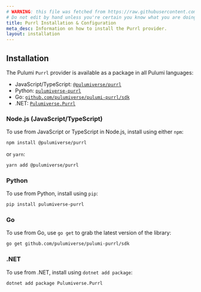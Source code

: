 ```yaml
---
# WARNING: this file was fetched from https://raw.githubusercontent.com/pulumiverse/pulumi-purrl/v0.6.0/docs/installation-configuration.md
# Do not edit by hand unless you're certain you know what you are doing!
title: Purrl Installation & Configuration
meta_desc: Information on how to install the Purrl provider.
layout: installation
---
```


## Installation

The Pulumi `Purrl` provider is available as a package in all Pulumi languages:

* JavaScript/TypeScript: [`@pulumiverse/purrl`](https://www.npmjs.com/package/@pulumiverse/purrl)
* Python: [`pulumiverse-purrl`](https://pypi.org/project/pulumiverse-purrl/)
* Go: [`github.com/pulumiverse/pulumi-purrl/sdk`](https://pkg.go.dev/github.com/pulumiverse/pulumi-purrl/sdk)
* .NET: [`Pulumiverse.Purrl`](https://www.nuget.org/packages/Pulumiverse.Purrl)

### Node.js (JavaScript/TypeScript)

To use from JavaScript or TypeScript in Node.js, install using either `npm`:

```bash
npm install @pulumiverse/purrl
```

or `yarn`:

```bash
yarn add @pulumiverse/purrl
```

### Python

To use from Python, install using `pip`:

```bash
pip install pulumiverse-purrl
```

### Go

To use from Go, use `go get` to grab the latest version of the library:

```bash
go get github.com/pulumiverse/pulumi-purrl/sdk
```

### .NET

To use from .NET, install using `dotnet add package`:

```bash
dotnet add package Pulumiverse.Purrl
```

